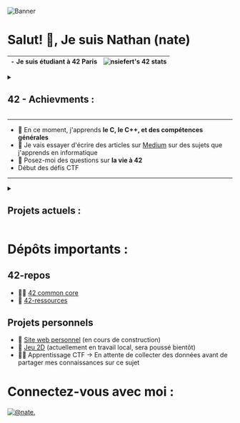 ![Banner](./imgs/luffyg5.png)

# Salut! 👋, Je suis Nathan (nate)

| - Je suis étudiant à 42 Paris | ![nsiefert's 42 stats](https://badge.mediaplus.ma/starryblue/nsiefert?1337Badge=off&UM6P=off) |
|---|---|

<details>
<summary><h2>42 - Achievments :</h2></summary>
| **Cercle** | **Projet** | **Badge** | **Note** | **Lien du repo git** |
|------------|------------|-----------|----------|----------------------|
| 1er        | Libft      | ![Libft Badge](./badges/libftm.png) | 125/100 | [Repo Libft](https://github.com/NateSief/Libft.git) |
| 1er        | Get Next Line | ![GNL Badge](./badges/get_next_linee.png) | 100/100 | [Repo GNL](https://github.com/NateSief/Get_Next_Line.git) |
| 1er        | Ft-printf  | ![Printf Badge](./badges/ft_printfe.png) | 100/100 | [Repo Ft-printf](https://github.com/NateSief/Ft_printf.git) |
| 1er        | Born2BeRoot| ![B2B Badge](./badges/born2beroote.png) | 110/100 | [Repo Born2BeRoot](https://github.com/NateSief/Born2BeRoot.git) |
|------------|------------|-----------|----------|----------------------|
| 2nd        | Push-swap  | ![Push-swap Badge](./badges/push_swape.png) | 83/100 | [Repo Push-swap](https://github.com/NateSief/Push_swap.git) |
| 2nd        | Minitalk   | ![Minitalk Badge](./badges/minitalkm.png) | 125/125 | [Repo Minitalk](https://github.com/NateSief/Minitalk.git) |
| 2nd        | So-long    | ![So-long Badge](./badges/so_longe.png) | 100/100 | [Repo So-long](https://github.com/NateSief/So-long.git) |
|------------|------------|-----------|----------|----------------------|
| 3rd        | Minishell  | ![Minishell Badge](./badges/minishelln.png) | à venir | [Repo Minishell](https://github.com/NateSief/Minishell.git) |
| 3rd        | Philosophers | ![Philosophers Badge](./badges/philosophersn.png) | à venir | [Repo Philosophers](https://github.com/NateSief/Philosophers.git) |

</details>

---

- 🌱 En ce moment, j'apprends **le C, le C++, et des compétences générales**
- 📝 Je vais essayer d'écrire des articles sur [Medium](https://medium.com/@nate.) sur des sujets que j'apprends en informatique
- 💬 Posez-moi des questions sur **la vie à 42**
- Début des défis CTF

---

<details>
<summary><h2>Projets actuels :</h2></summary>

- 👨‍💻 [42_common_core](https://github.com/NateSief/42-paris.git)
  <br>**Technologies utilisées :**
  <br><img src="https://raw.githubusercontent.com/devicons/devicon/master/icons/c/c-original.svg" alt="c" width="20" height="20"/> 
  <br>
  <br>**Avancement actuel :**
  <br>- 1er cercle : Terminé
  <br>- 2nd cercle : Terminé - Il faut que je rende Push_Swap a 125 pour la forme
  <br>- 3ème cercle : En attente de mon camarade pour commencer Minishell et préparation de philosophers
  <br>- 4ème cercle : Début de Cube3d, en attente de commencer le pool CPP et NetPractice
  <br>
  <br>**Outils :**
  <br>- Libft
  <br>- Vs-Code
  <br>- Github
  <br>
  <br>**Défis de ces projets :**
  <br>- Apprendre de nouveaux concepts en C, C++, Web, IT, etc.
  <br>- Terminer le Core Commun en moins d'un an
  <br>- Utiliser la créativité dans les projets qui permettent la liberté de conception
  <br>- Aider les autres et partager les connaissances

---

- 👾 [2d_Game](https://github.com/NateSief/2d_game.git) (Dans le style de Terraria mais pas Terraria)
  <br>**Technologies utilisées :**
  <br><img src="https://raw.githubusercontent.com/devicons/devicon/master/icons/c/c-original.svg" alt="c" width="20" height="20"/> 
  <br>
  <br>**Avancement actuel :**
  <br>- Un jeu 2D de base, sans fuites mémoire, où vous pouvez vous déplacer dans une carte définie pour collecter des objets avant de sortir de la carte.
  <br>
  <br>**À AJOUTER :**
  <br>- Génération de carte, nouvelles textures, modification de la carte, statistiques du joueur
  <br>
  <br>**Outils :**
  <br>- Minilibx (une bibliothèque graphique fournie par 42)
  <br>
  <br>**Défis du projet :**
  <br>- Coder un jeu avec des fonctionnalités complexes dans la norme 42 (pas toute la norme, mais les grandes contraintes)
  <br>- Ne pas utiliser de moteur de jeu propre, mais tout faire soi-même

---

- 🚧 Site web personnel
  <br>**Technologies utilisées :**
  <br><img src="https://raw.githubusercontent.com/devicons/devicon/master/icons/html5/html5-original.svg" alt="HTML5" width="20" height="20"/> 
  <img src="https://raw.githubusercontent.com/devicons/devicon/master/icons/css3/css3-original.svg" alt="CSS3" width="20" height="20"/> 
  <img src="https://raw.githubusercontent.com/devicons/devicon/master/icons/javascript/javascript-original.svg" alt="JS" width="20" height="20"/>
</details>

# Dépôts importants :

## 42-repos

- 👨‍💻 [42 common core](https://github.com/NateSief/42-paris.git)
- 📖 [42-ressources](https://github.com/NateSief/42-ressources)

## Projets personnels

- 🚧 [Site web personnel]() (en cours de construction)
- 👾 [Jeu 2D](https://github.com/NateSief/2d_game.git) (actuellement en travail local, sera poussé bientôt)
- 🥷🏻 Apprentissage CTF -> En attente de collecter des données avant de partager mes connaissances sur ce sujet

# Connectez-vous avec moi :
<p align="left">
  <a href="https://medium.com/@nate." target="blank">
    <img align="center" src="https://raw.githubusercontent.com/rahuldkjain/github-profile-readme-generator/master/src/images/icons/Social/medium.svg" alt="@nate." height="40" width="40" />
